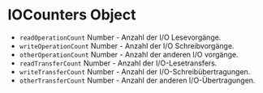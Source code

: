 # IOCounters Object

* `readOperationCount` Number - Anzahl der I/O Lesevorgänge.
* `writeOperationCount` Number - Anzahl der I/O Schreibvorgänge.
* `otherOperationCount` Number - Anzahl der anderen I/O vorgänge.
* `readTransferCount` Number - Anzahl der I/O-Lesetransfers.
* `writeTransferCount` Number - Anzahl der I/O-Schreibübertragungen.
* `otherTransferCount` Number - Anzahl der anderen I/O-Übertragungen.
